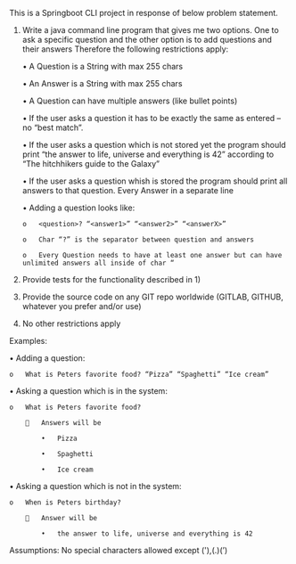This is a Springboot CLI project in response of below problem statement.





1.	Write a java command line program that gives me two options. One to ask a specific question and the other option is to add questions and their answers
Therefore the following restrictions apply:

	•	A Question is a String with max 255 chars

	•	An Answer is a String with max 255 chars

	•	A Question can have multiple answers (like bullet points)

	•	If the user asks a question it has to be exactly the same as entered – no “best match”.

	•	If the user asks a question which is not stored yet the program should print “the answer to life, universe and everything is 42” according to “The hitchhikers guide to the Galaxy”

	•	If the user asks a question whish is  stored the program should print all answers to that question. Every Answer in a separate line

	•	Adding a question looks like: 

		o	<question>? “<answer1>” “<answer2>” “<answerX>”

		o	Char “?” is the separator between question and answers

		o	Every Question needs to have at least one answer but can have unlimited answers all inside of char “

2.	Provide tests for the functionality described in 1)

3.	Provide the source code on any GIT repo worldwide (GITLAB, GITHUB, whatever you prefer and/or use)

4.	No other restrictions apply
 
Examples:

•	Adding a question: 

	o	What is Peters favorite food? “Pizza” “Spaghetti” “Ice cream”

•	Asking a question which is in the system: 

	o	What is Peters favorite food? 

			Answers will be 

			•	Pizza

			•	Spaghetti

			•	Ice cream

•	Asking a question which is not in the system: 

	o	When is Peters birthday? 

			Answer will be 

			•	the answer to life, universe and everything is 42


Assumptions: No special characters allowed except ('),(.)(’)